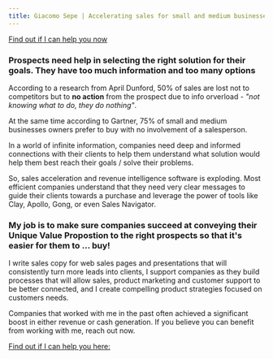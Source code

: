 ```yaml
---
title: Giacomo Sepe | Accelerating sales for small and medium businesses
---
```


[Find out if I can help you now](https://giacomosepe.substack.com)

<div class="cf-65345-area-196257"></div>

### Prospects need help in selecting the right solution for their goals. They have too much information and too many options

According to a research from April Dunford, 50% of sales are lost not to competitors but to **no action** from the prospect due to info orverload - _"not knowing what to do, they do nothing"_.

At the same time according to Gartner, 75% of small and medium businesses owners prefer to buy with no involvement of a salesperson.

In a world of infinite information, companies need deep and informed connections with their clients to help them understand what solution would help them best reach their goals / solve their problems.

So, sales acceleration and revenue intelligence software is exploding. Most efficient companies understand that they need very clear messages to guide their clients towards a purchase and leverage the power of tools like Clay, Apollo, Gong, or even Sales Navigator.

### My job is to make sure companies succeed at conveying their Unique Value Propostion to the right prospects so that it's easier for them to ... buy!

I write sales copy for web sales pages and presentations that will consistently turn more leads into clients, I support companies as they build processes that will allow sales, product marketing and customer support to be better connected, and I create compelling product strategies focused on customers needs.

Companies that worked with me in the past often achieved a significant boost in either revenue or cash generation. If you believe you can benefit from working with me, reach out now.

[Find out if I can help you here:](https://giacomosepe.substack.com)

<script async src="https://js.convertflow.co/production/websites/65345.js"></script>

<!-- I am in the process of building an ecosystem of product-led businesses catering to Small and Medium Enterprises.

I spent the past 20 years supporting business growth as both an investment manager and a CEO. I helped build and grow product led businesses and learned how to leverage intangible assets to do it more efficiently

[Read my articles](https://giacomosepe.substack.com)
Visit [My business page](https://mettiladaparte.com)
-->

<!--  Manager specialized in grwoing portfolio companies, business units, and technology products for private equity investors and family offices

Mr Sepe has 15 years of experience in business management, sales, and digital strategy, having worked for some of the largest financial institutions in the world and having been supporting small and medium entrepreneurs on financing, R&D, and digital development
-->
